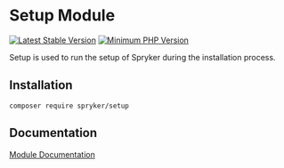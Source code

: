 # Setup Module
[![Latest Stable Version](https://poser.pugx.org/spryker/setup/v/stable.svg)](https://packagist.org/packages/spryker/setup)
[![Minimum PHP Version](https://img.shields.io/badge/php-%3E%3D%207.4-8892BF.svg)](https://php.net/)

Setup is used to run the setup of Spryker during the installation process.

## Installation

```
composer require spryker/setup
```

## Documentation

[Module Documentation](https://docs.spryker.com)
